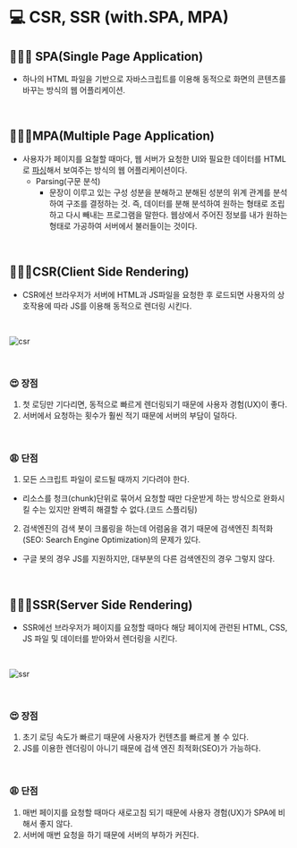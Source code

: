 # 💻 CSR, SSR (with.SPA, MPA)
## 👨🏻‍💻 SPA(Single Page Application)
- 하나의 HTML 파일을 기반으로 자바스크립트를 이용해 동적으로 화면의 콘텐츠를 바꾸는 방식의 웹 어플리케이션.

<br />

## 👨🏻‍💻MPA(Multiple Page Application)
- 사용자가 페이지를 요철할 때마다, 웹 서버가 요청한 UI와 필요한 데이터를 HTML로 <u>파싱</u>해서 보여주는 방식의 웹 어플리케이션이다.
  - Parsing(구문 분석)
    - 문장이 이루고 있는 구성 성분을 분해하고 분해된 성분의 위계 관계를 분석하여 구조를 결정하는 것. 즉, 데이터를 분해 분석하여 원하는 형태로 조립하고 다시 빼내는 프로그램을 말한다. 웹상에서 주어진 정보를 내가 원하는 형태로 가공하여 서버에서 불러들이는 것이다.

<br />

## 👨🏻‍💻CSR(Client Side Rendering)
- CSR에선 브라우저가 서버에 HTML과 JS파일을 요청한 후 로드되면 사용자의 상호작용에 따라 JS를 이용해 동적으로 렌더링 시킨다.

<br />

![csr](https://user-images.githubusercontent.com/64779472/116118170-00c5df00-a6f8-11eb-8a26-2be19ad18bf8.PNG)

<br />

### 😍 장점
1. 첫 로딩만 기다리면, 동적으로 빠르게 렌더링되기 때문에 사용자 경험(UX)이 좋다.
2. 서버에서 요청하는 횟수가 훨씬 적기 때문에 서버의 부담이 덜하다.

<br />

### 😩 단점
1. 모든 스크립트 파일이 로드될 때까지 기다려야 한다.
  - 리소스를 청크(chunk)단위로 묶어서 요청할 때만 다운받게 하는 방식으로 완화시킬 수는 있지만 완벽히 해결할 수 없다.(코드 스플리팅)
2. 검색엔진의 검색 봇이 크롤링을 하는데 어렴움을 겪기 때문에 검색엔진 최적화(SEO: Search Engine Optimization)의 문제가 있다.
  - 구글 봇의 경우 JS를 지원하지만, 대부분의 다른 검색엔진의 경우 그렇지 않다. 
  
<br />

## 👨🏻‍💻SSR(Server Side Rendering)
- SSR에선 브라우저가 페이지를 요청할 때마다 해당 페이지에 관련된 HTML, CSS, JS 파일 및 데이터를 받아와서 렌더링을 시킨다.

<br />

![ssr](https://user-images.githubusercontent.com/64779472/116121584-b8102500-a6fb-11eb-87d2-a4d86e868e02.PNG)

<br />


### 😍 장점
1. 초기 로딩 속도가 빠르기 때문에 사용자가 컨텐츠를 빠르게 볼 수 있다.
2. JS를 이용한 렌더링이 아니기 때문에 검색 엔진 최적화(SEO)가 가능하다.

<br />

### 😩 단점
1. 매번 페이지를 요청할 때마다 새로고침 되기 때문에 사용자 경험(UX)가 SPA에 비해서 좋지 않다.
2. 서버에 매번 요청을 하기 때문에 서버의 부하가 커진다.
  
<br />